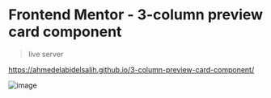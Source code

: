 # Frontend Mentor - 3-column preview card component

> live server

https://ahmedelabidelsalih.github.io/3-column-preview-card-component/



![image](https://user-images.githubusercontent.com/85963951/162190823-5f59ff61-3798-4e80-b268-a5ec165ee30f.png)




